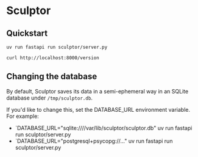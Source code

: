 # Sculptor

## Quickstart

```
uv run fastapi run sculptor/server.py

curl http://localhost:8000/version
```

## Changing the database

By default, Sculptor saves its data in a semi-ephemeral way in an SQLite database under `/tmp/sculptor.db`.

If you'd like to change this, set the DATABASE_URL environment variable. For example:

- `DATABASE_URL="sqlite:////var/lib/sculptor/sculptor.db" uv run fastapi run sculptor/server.py
- `DATABASE_URL="postgresql+psycopg://..." uv run fastapi run sculptor/server.py
